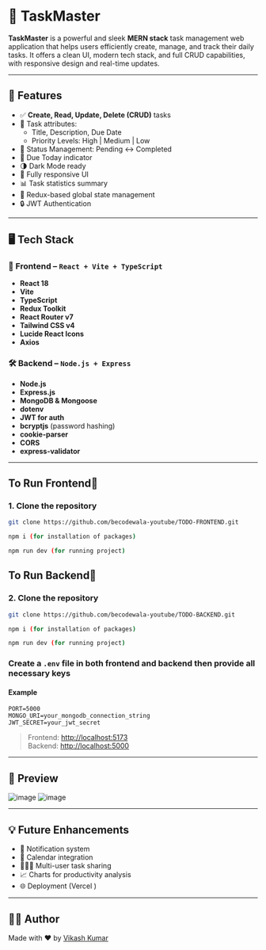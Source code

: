 

# 📝 TaskMaster

**TaskMaster** is a powerful and sleek **MERN stack** task management web application that helps users efficiently create, manage, and track their daily tasks. It offers a clean UI, modern tech stack, and full CRUD capabilities, with responsive design and real-time updates.

---

## 🚀 Features

- ✅ **Create, Read, Update, Delete (CRUD)** tasks
- 🎯 Task attributes:
  - Title, Description, Due Date
  - Priority Levels: High | Medium | Low
- 🔁 Status Management: Pending ↔ Completed
- 📅 Due Today indicator
- 🌗 Dark Mode ready
- 📱 Fully responsive UI
- 📊 Task statistics summary
- 🧠 Redux-based global state management
- 🔒 JWT Authentication 

---

## 🖥️ Tech Stack

### 🔷 Frontend – `React + Vite + TypeScript`


- **React 18**
- **Vite**
- **TypeScript**
- **Redux Toolkit**
- **React Router v7**
- **Tailwind CSS v4**
- **Lucide React Icons**
- **Axios**

### 🛠️ Backend – `Node.js + Express`


- **Node.js**
- **Express.js**
- **MongoDB & Mongoose**
- **dotenv**
- **JWT for auth**
- **bcryptjs** (password hashing)
- **cookie-parser**
- **CORS**
- **express-validator**

---


## To Run Frontend🚀

### 1. Clone the repository

```bash
git clone https://github.com/becodewala-youtube/TODO-FRONTEND.git

npm i (for installation of packages)

npm run dev (for running project)
```

## To Run Backend🚀

### 2. Clone the repository

```bash
git clone https://github.com/becodewala-youtube/TODO-BACKEND.git

npm i (for installation of packages)

npm run dev (for running project)
```

### Create a `.env` file in both frontend and backend then provide all necessary keys

#### Example
```
PORT=5000
MONGO_URI=your_mongodb_connection_string
JWT_SECRET=your_jwt_secret
```


> Frontend: [http://localhost:5173](http://localhost:5173)  
> Backend: [http://localhost:5000](http://localhost:5000)

---

## 📸 Preview

![image](https://github.com/user-attachments/assets/4436a821-2e82-4278-bf68-538de95e84db)
![image](https://github.com/user-attachments/assets/e056a22d-1b12-4e70-aea1-8b0d15137e79)

---


## 💡 Future Enhancements

- 🔔 Notification system
- 📅 Calendar integration
- 🧑‍🤝‍🧑 Multi-user task sharing
- 📈 Charts for productivity analysis
- 🌐 Deployment (Vercel )

---


## 👨‍💻 Author

Made with ❤️ by [Vikash Kumar](https://github.com/vikash-kumar-321)

